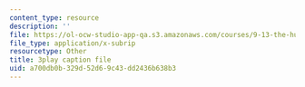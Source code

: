 ```yaml
---
content_type: resource
description: ''
file: https://ol-ocw-studio-app-qa.s3.amazonaws.com/courses/9-13-the-human-brain-spring-2019/a700db0b329d52d69c43dd2436b638b3_YpcIKKoDxLg.vtt
file_type: application/x-subrip
resourcetype: Other
title: 3play caption file
uid: a700db0b-329d-52d6-9c43-dd2436b638b3
---
```

